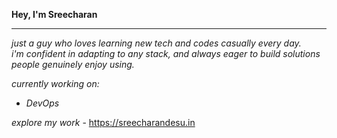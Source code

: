 **Hey, I'm Sreecharan** 

---

*just a guy who loves learning new tech and codes casually every day.*  
*i'm confident in adapting to any stack, and always eager to build solutions people genuinely enjoy using.*

*currently working on:*  
- *DevOps*

*explore my work* - https://sreecharandesu.in
